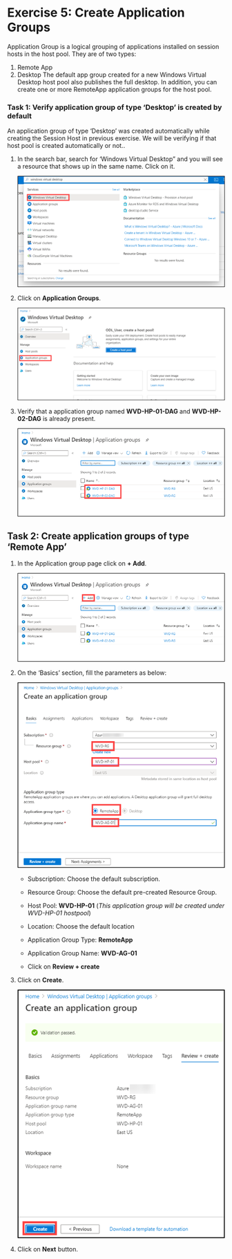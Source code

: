 # Exercise 5: Create Application Groups

Application Group is a logical grouping of applications installed on session hosts in the host pool. They are of two types:
1.	Remote App
2.	Desktop
The default app group created for a new Windows Virtual Desktop host pool also publishes the full desktop. In addition, you can create one or more RemoteApp application groups for the host pool.

### **Task 1: Verify application group of type ‘Desktop’ is created by default**

An application group of type ‘Desktop’ was created automatically while creating the Session Host in previous exercise. We will be verifying if that host pool is created automatically or not..


1. In the search bar, search for ‘Windows Virtual Desktop” and you will see a resource that shows up in the same name. Click on it.

   ![ws name.](media/73.png)
   
2. Click on **Application Groups**.

   ![ws name.](media/74.png)
  
3. Verify that a application group named **WVD-HP-01-DAG** and **WVD-HP-02-DAG** is already present.

   ![ws name.](media/75.png)
  
## Task 2: Create application groups of type ‘Remote App’

1. In the Application group page click on **+ Add**.

   ![ws name.](media/76.png)
  
2. On the ‘Basics’ section, fill the parameters as below: 

   ![ws name.](media/77.png)
   
      - Subscription: Choose the default subscription.

      - Resource Group: Choose the default pre-created Resource Group.

      - Host Pool: **WVD-HP-01** (*This application group will be created under WVD-HP-01 hostpool*)

      - Location:  Choose the default location

      - Application Group Type: **RemoteApp** 

      - Application Group Name: **WVD-AG-01**

      - Click on **Review + create**
  
3. Click on **Create**.

   ![ws name.](media/78.png)
   
4. Click on **Next** button.
